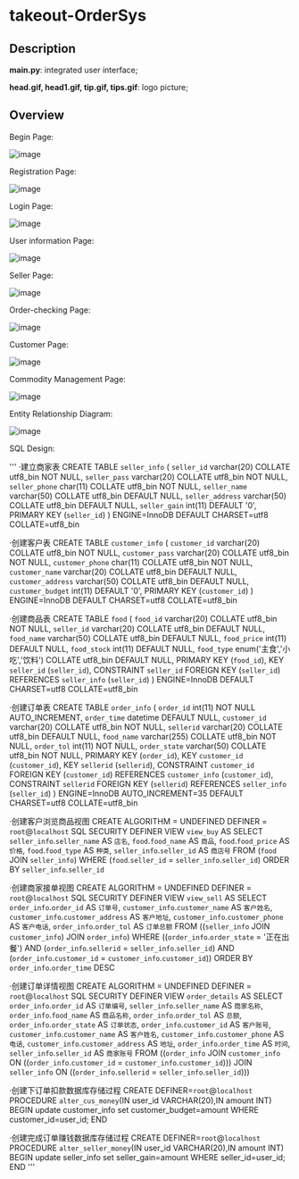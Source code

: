 # takeout-OrderSys

## Description

**main.py**: integrated user interface;

**head.gif, head1.gif, tip.gif, tips.gif**: logo picture;

## Overview

Begin Page:

![image](https://user-images.githubusercontent.com/89956877/206331487-56891964-cb2f-4145-82e0-e960461d2928.png)


Registration Page:

![image](https://user-images.githubusercontent.com/89956877/206330876-11cafc7f-2064-4ae8-9aaf-aaba6ce53638.png)

Login Page:

![image](https://user-images.githubusercontent.com/89956877/206330916-0321cf00-e92a-43ac-a989-8a08c599b086.png)

User information Page:

![image](https://user-images.githubusercontent.com/89956877/206330994-834330ae-dd7f-496c-be49-ab628590b484.png)

Seller Page:

![image](https://user-images.githubusercontent.com/89956877/206331298-b6094f16-3295-4103-a935-b38a49d9d0e7.png)

Order-checking Page:

![image](https://user-images.githubusercontent.com/89956877/206331337-7dda3880-63e4-4330-9f4b-4c9b478eb96e.png)

Customer Page:

![image](https://user-images.githubusercontent.com/89956877/206331452-b8e9c148-cbd3-4a30-aed3-8878f0c5f627.png)



Commodity Management Page:

![image](https://user-images.githubusercontent.com/89956877/206331017-3f8b5668-120c-4749-af4c-3992755f1963.png)


Entity Relationship Diagram:

![image](https://user-images.githubusercontent.com/89956877/206330722-5452f482-b092-4667-aa59-7775ba0cf907.png)

SQL Design:

'''
·建立商家表
CREATE TABLE `seller_info` (
  `seller_id` varchar(20) COLLATE utf8_bin NOT NULL,
  `seller_pass` varchar(20) COLLATE utf8_bin NOT NULL,
  `seller_phone` char(11) COLLATE utf8_bin NOT NULL,
  `seller_name` varchar(50) COLLATE utf8_bin DEFAULT NULL,
  `seller_address` varchar(50) COLLATE utf8_bin DEFAULT NULL,
  `seller_gain` int(11) DEFAULT '0',
  PRIMARY KEY (`seller_id`)
) ENGINE=InnoDB DEFAULT CHARSET=utf8 COLLATE=utf8_bin

·创建客户表
CREATE TABLE `customer_info` (
  `customer_id` varchar(20) COLLATE utf8_bin NOT NULL,
  `customer_pass` varchar(20) COLLATE utf8_bin NOT NULL,
  `customer_phone` char(11) COLLATE utf8_bin NOT NULL,
  `customer_name` varchar(20) COLLATE utf8_bin DEFAULT NULL,
  `customer_address` varchar(50) COLLATE utf8_bin DEFAULT NULL,
  `customer_budget` int(11) DEFAULT '0',
  PRIMARY KEY (`customer_id`)
) ENGINE=InnoDB DEFAULT CHARSET=utf8 COLLATE=utf8_bin

·创建商品表
CREATE TABLE `food` (
  `food_id` varchar(20) COLLATE utf8_bin NOT NULL,
  `seller_id` varchar(20) COLLATE utf8_bin DEFAULT NULL,
  `food_name` varchar(50) COLLATE utf8_bin DEFAULT NULL,
  `food_price` int(11) DEFAULT NULL,
  `food_stock` int(11) DEFAULT NULL,
  `food_type` enum('主食','小吃','饮料') COLLATE utf8_bin DEFAULT NULL,
  PRIMARY KEY (`food_id`),
  KEY `seller_id` (`seller_id`),
  CONSTRAINT `seller_id` FOREIGN KEY (`seller_id`) REFERENCES `seller_info` (`seller_id`)
) ENGINE=InnoDB DEFAULT CHARSET=utf8 COLLATE=utf8_bin

·创建订单表
CREATE TABLE `order_info` (
  `order_id` int(11) NOT NULL AUTO_INCREMENT,
  `order_time` datetime DEFAULT NULL,
  `customer_id` varchar(20) COLLATE utf8_bin NOT NULL,
  `sellerid` varchar(20) COLLATE utf8_bin DEFAULT NULL,
  `food_name` varchar(255) COLLATE utf8_bin NOT NULL,
  `order_tol` int(11) NOT NULL,
  `order_state` varchar(50) COLLATE utf8_bin NOT NULL,
  PRIMARY KEY (`order_id`),
  KEY `customer_id` (`customer_id`),
  KEY `sellerid` (`sellerid`),
  CONSTRAINT `customer_id` FOREIGN KEY (`customer_id`) REFERENCES `customer_info` (`customer_id`),
  CONSTRAINT `sellerid` FOREIGN KEY (`sellerid`) REFERENCES `seller_info` (`seller_id`)
) ENGINE=InnoDB AUTO_INCREMENT=35 DEFAULT CHARSET=utf8 COLLATE=utf8_bin

·创建客户浏览商品视图
CREATE 
    ALGORITHM = UNDEFINED 
    DEFINER = `root`@`localhost` 
    SQL SECURITY DEFINER
VIEW `view_buy` AS
    SELECT 
        `seller_info`.`seller_name` AS `店名`,
        `food`.`food_name` AS `商品`,
        `food`.`food_price` AS `价格`,
        `food`.`food_type` AS `种类`,
        `seller_info`.`seller_id` AS `商店号`
    FROM
        (`food`
        JOIN `seller_info`)
    WHERE
        (`food`.`seller_id` = `seller_info`.`seller_id`)
    ORDER BY `seller_info`.`seller_id`

·创建商家接单视图
CREATE 
    ALGORITHM = UNDEFINED 
    DEFINER = `root`@`localhost` 
    SQL SECURITY DEFINER
VIEW `view_sell` AS
    SELECT 
        `order_info`.`order_id` AS `订单号`,
        `customer_info`.`customer_name` AS `客户姓名`,
        `customer_info`.`customer_address` AS `客户地址`,
        `customer_info`.`customer_phone` AS `客户电话`,
        `order_info`.`order_tol` AS `订单总额`
    FROM
        ((`seller_info`
        JOIN `customer_info`)
        JOIN `order_info`)
    WHERE
        ((`order_info`.`order_state` = '正在出餐')
            AND (`order_info`.`sellerid` = `seller_info`.`seller_id`)
            AND (`order_info`.`customer_id` = `customer_info`.`customer_id`))
    ORDER BY `order_info`.`order_time` DESC

·创建订单详情视图
CREATE 
    ALGORITHM = UNDEFINED 
    DEFINER = `root`@`localhost` 
    SQL SECURITY DEFINER
VIEW `order_details` AS
    SELECT 
        `order_info`.`order_id` AS `订单编号`,
        `seller_info`.`seller_name` AS `商家名称`,
        `order_info`.`food_name` AS `商品名称`,
        `order_info`.`order_tol` AS `总额`,
        `order_info`.`order_state` AS `订单状态`,
        `order_info`.`customer_id` AS `客户账号`,
        `customer_info`.`customer_name` AS `客户姓名`,
        `customer_info`.`customer_phone` AS `电话`,
        `customer_info`.`customer_address` AS `地址`,
        `order_info`.`order_time` AS `时间`,
        `seller_info`.`seller_id` AS `商家账号`
    FROM
        ((`order_info`
        JOIN `customer_info` ON ((`order_info`.`customer_id` = `customer_info`.`customer_id`)))
        JOIN `seller_info` ON ((`order_info`.`sellerid` = `seller_info`.`seller_id`)))

·创建下订单扣款数据库存储过程
CREATE DEFINER=`root`@`localhost` PROCEDURE `alter_cus_money`(IN user_id VARCHAR(20),IN amount INT)
BEGIN
	update customer_info set customer_budget=amount WHERE customer_id=user_id;
END

·创建完成订单赚钱数据库存储过程
CREATE DEFINER=`root`@`localhost` PROCEDURE `alter_seller_money`(IN user_id VARCHAR(20),IN amount INT)
BEGIN
	update seller_info set seller_gain=amount WHERE seller_id=user_id;
END
'''
